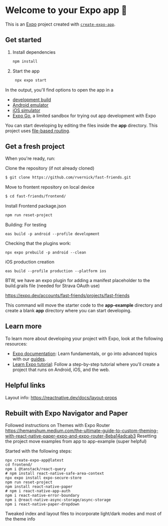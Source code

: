 # Welcome to your Expo app 👋

This is an [Expo](https://expo.dev) project created with [`create-expo-app`](https://www.npmjs.com/package/create-expo-app).

## Get started

1. Install dependencies

   ```bash
   npm install
   ```

2. Start the app

   ```bash
    npx expo start
   ```

In the output, you'll find options to open the app in a

- [development build](https://docs.expo.dev/develop/development-builds/introduction/)
- [Android emulator](https://docs.expo.dev/workflow/android-studio-emulator/)
- [iOS simulator](https://docs.expo.dev/workflow/ios-simulator/)
- [Expo Go](https://expo.dev/go), a limited sandbox for trying out app development with Expo

You can start developing by editing the files inside the **app** directory. This project uses [file-based routing](https://docs.expo.dev/router/introduction).

## Get a fresh project

When you're ready, run:

Clone the repository (if not already cloned)
```bash
$ git clone https://github.com/rvernick/fast-friends.git
```
Move to frontent repository on local device
```bash
$ cd fast-friends/frontend/
```
Install Frontend package.json
```bash
npm run reset-project
```

Building:
For testing
```
eas build -p android --profile development
```
Checking that the plugins work:
```
npx expo prebuild -p android --clean
```
iOS production creation
```
eas build --profile production --platform ios
```


BTW, we have an expo plugin for adding a manifest placeholder to the build.grails file (needed for Strava OAuth use)

https://expo.dev/accounts/fast-friends/projects/fast-friends

This command will move the starter code to the **app-example** directory and create a blank **app** directory where you can start developing.

## Learn more

To learn more about developing your project with Expo, look at the following resources:

- [Expo documentation](https://docs.expo.dev/): Learn fundamentals, or go into advanced topics with our [guides](https://docs.expo.dev/guides).
- [Learn Expo tutorial](https://docs.expo.dev/tutorial/introduction/): Follow a step-by-step tutorial where you'll create a project that runs on Android, iOS, and the web.

## Helpful links

Layout info: https://reactnative.dev/docs/layout-props


## Rebuilt with Expo Navigator and Paper
Followed instructions on Themes with Expo Router https://hemanshum.medium.com/the-ultimate-guide-to-custom-theming-with-react-native-paper-expo-and-expo-router-8eba14adcab3
Resetting the project move examples from app to app-example (super helpful)

Started with the following steps:
```
npx create-expo-app@latest
cd frontend/
npm i @tanstack/react-query
# npm install react-native-safe-area-context
npx expo install expo-secure-store
npm run reset-project
npm install react-native-paper
# npm i react-native-app-auth
npm i react-native-error-boundary
npm i @react-native-async-storage/async-storage
npm i react-native-paper-dropdown
```
Tweaked index and layout files to incorporate light/dark modes and most of the theme info